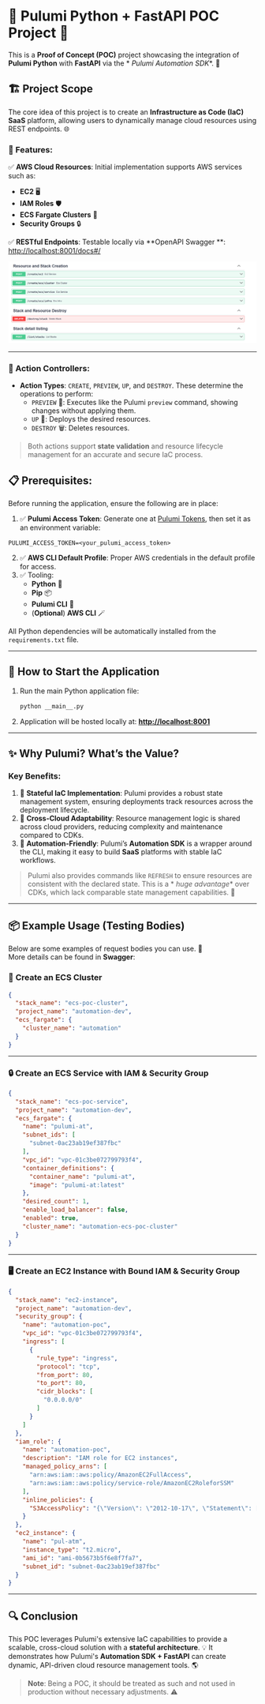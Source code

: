 # 🌟 Pulumi Python + FastAPI POC Project 🌟

This is a **Proof of Concept (POC)** project showcasing the integration of **Pulumi Python** with **FastAPI** via the *
*Pulumi Automation SDK**. 🎉

## 🏗️ Project Scope

The core idea of this project is to create an **Infrastructure as Code (IaC) SaaS** platform, allowing users to
dynamically manage cloud resources using REST endpoints. 🌐

### 🌟 Features:

✅ **AWS Cloud Resources**: Initial implementation supports AWS services such as:

- **EC2** 🖥️
- **IAM Roles** 🛡️
- **ECS Fargate Clusters** 🚢
- **Security Groups** 🔒

✅ **RESTful Endpoints**: Testable locally via **OpenAPI Swagger
**: [http://localhost:8001/docs#/](http://localhost:8001/docs#/)

![Pulumi Architecture](img.png)

---

### 🎯 Action Controllers:

- **Action Types**: `CREATE`, `PREVIEW`, `UP`, and `DESTROY`. These determine the operations to perform:
    - `PREVIEW` 🔎: Executes like the Pulumi `preview` command, showing changes without applying them.
    - `UP` 🚀: Deploys the desired resources.
    - `DESTROY` 🗑️: Deletes resources.

> Both actions support **state validation** and resource lifecycle management for an accurate and secure IaC process.

## 📋 Prerequisites:

Before running the application, ensure the following are in place:

1. ✅ **Pulumi Access Token**: Generate one at [Pulumi Tokens](https://app.pulumi.com/user/settings/tokens), then set it
   as an environment variable:

```plaintext
PULUMI_ACCESS_TOKEN=<your_pulumi_access_token>
```

2. ✅ **AWS CLI Default Profile**: Proper AWS credentials in the default profile for access.
3. ✅ Tooling:
    - **Python** 🐍
    - **Pip** 📦
    - **Pulumi CLI** 🔧
    - (**Optional**) **AWS CLI** 🪄

All Python dependencies will be automatically installed from the `requirements.txt` file.

---

## 🚀 How to Start the Application

1. Run the main Python application file:
   ```bash
   python __main__.py
   ```
2. Application will be hosted locally at: **[http://localhost:8001](http://localhost:8001)**

---

## ✨ Why Pulumi? What’s the Value?

### Key Benefits:

1. 🚀 **Stateful IaC Implementation**: Pulumi provides a robust state management system, ensuring deployments track
   resources across the deployment lifecycle.
2. 🔄 **Cross-Cloud Adaptability**: Resource management logic is shared across cloud providers, reducing complexity and
   maintenance compared to CDKs.
3. 🔧 **Automation-Friendly**: Pulumi’s **Automation SDK** is a wrapper around the CLI, making it easy to build **SaaS**
   platforms with stable IaC workflows.

> Pulumi also provides commands like `REFRESH` to ensure resources are consistent with the declared state. This is a *
*huge advantage** over CDKs, which lack comparable state management capabilities. 💪

---

## 📦 Example Usage (Testing Bodies)

Below are some examples of request bodies you can use. 🌟  
More details can be found in **Swagger**:

### 🚢 **Create an ECS Cluster**

```json
{
  "stack_name": "ecs-poc-cluster",
  "project_name": "automation-dev",
  "ecs_fargate": {
    "cluster_name": "automation"
  }
}
```

---

### 🔒 **Create an ECS Service with IAM & Security Group**

```json
{
  "stack_name": "ecs-poc-service",
  "project_name": "automation-dev",
  "ecs_fargate": {
    "name": "pulumi-at",
    "subnet_ids": [
      "subnet-0ac23ab19ef387fbc"
    ],
    "vpc_id": "vpc-01c3be072799793f4",
    "container_definitions": {
      "container_name": "pulumi-at",
      "image": "pulumi-at:latest"
    },
    "desired_count": 1,
    "enable_load_balancer": false,
    "enabled": true,
    "cluster_name": "automation-ecs-poc-cluster"
  }
}
```

---

### 🖥️ **Create an EC2 Instance with Bound IAM & Security Group**

```json
{
  "stack_name": "ec2-instance",
  "project_name": "automation-dev",
  "security_group": {
    "name": "automation-poc",
    "vpc_id": "vpc-01c3be072799793f4",
    "ingress": [
      {
        "rule_type": "ingress",
        "protocol": "tcp",
        "from_port": 80,
        "to_port": 80,
        "cidr_blocks": [
          "0.0.0.0/0"
        ]
      }
    ]
  },
  "iam_role": {
    "name": "automation-poc",
    "description": "IAM role for EC2 instances",
    "managed_policy_arns": [
      "arn:aws:iam::aws:policy/AmazonEC2FullAccess",
      "arn:aws:iam::aws:policy/service-role/AmazonEC2RoleforSSM"
    ],
    "inline_policies": {
      "S3AccessPolicy": "{\"Version\": \"2012-10-17\", \"Statement\": [{\"Effect\": \"Allow\", \"Action\": \"s3:*\", \"Resource\": \"*\"}]}"
    }
  },
  "ec2_instance": {
    "name": "pul-atm",
    "instance_type": "t2.micro",
    "ami_id": "ami-0b5673b5f6e8f7fa7",
    "subnet_id": "subnet-0ac23ab19ef387fbc"
  }
}
```

---

## 🔍 Conclusion

This POC leverages Pulumi's extensive IaC capabilities to provide a scalable, cross-cloud solution with a **stateful
architecture**. 💡 It demonstrates how Pulumi's **Automation SDK + FastAPI** can create dynamic, API-driven cloud
resource management tools. 🌎

> **Note**: Being a POC, it should be treated as such and not used in production without necessary adjustments. ⚠️